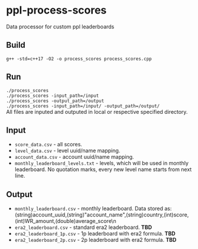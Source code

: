 # ppl-process-scores
Data processor for custom ppl leaderboards
## Build
`g++ -std=c++17 -O2 -o process_scores process_scores.cpp`
## Run
`./process_scores`  
`./process_scores -input_path=/input`  
`./process_scores -output_path=/output`  
`./process_scores -input_path=/input/ -output_path=/output/`  
All files are inputed and outputed in local or respective specified directory.
## Input
* `score_data.csv` - all scores.
* `level_data.csv` - level uuid/name mapping.
* `account_data.csv` - account uuid/name mapping.
* `monthly_leaderboard_levels.txt` - levels, which will be used in monthly leaderboard. No quotation marks, every new level name starts from next line.
## Output
* `monthly_leaderboard.csv` - monthly leaderboard. Data stored as:  
  (string)account_uuid,(string)"account_name",(string)country,(int)score,(int)WR_amount,(double)average_score\n  
* `era2_leaderboard.csv` - standard era2 leaderboard. **TBD**  
* `era2_leaderboard_1p.csv` - 1p leaderboard with era2 formula. **TBD**  
* `era2_leaderboard_2p.csv` - 2p leaderboard with era2 formula. **TBD**  
